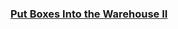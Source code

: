 ### [Put Boxes Into the Warehouse II](https://leetcode.com/problems/put-boxes-into-the-warehouse-ii)

